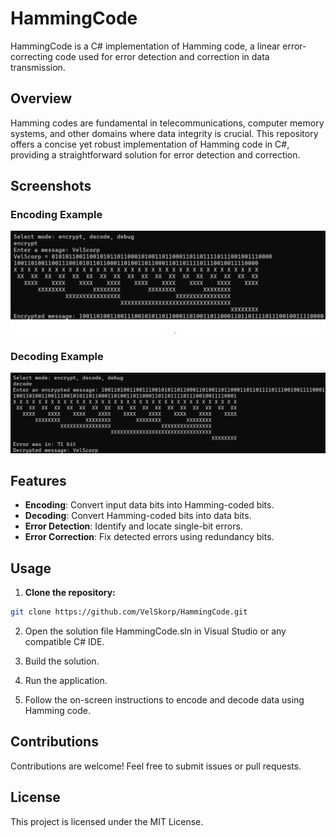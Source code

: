 # HammingCode

HammingCode is a C# implementation of Hamming code, a linear error-correcting code used for error detection and correction in data transmission.

## Overview

Hamming codes are fundamental in telecommunications, computer memory systems, and other domains where data integrity is crucial. This repository offers a concise yet robust implementation of Hamming code in C#, providing a straightforward solution for error detection and correction.

## Screenshots

### Encoding Example
![Encoding Example](Screenshots/Encrypt.png)

### Decoding Example
![Decoding Example](Screenshots/Decode.png)

## Features

- **Encoding**: Convert input data bits into Hamming-coded bits.
- **Decoding**: Convert Hamming-coded bits into data bits.
- **Error Detection**: Identify and locate single-bit errors.
- **Error Correction**: Fix detected errors using redundancy bits.

## Usage

1. **Clone the repository:**

```bash
git clone https://github.com/VelSkorp/HammingCode.git
```

2. Open the solution file HammingCode.sln in Visual Studio or any compatible C# IDE.

3. Build the solution.

4. Run the application.

5. Follow the on-screen instructions to encode and decode data using Hamming code.

## Contributions

Contributions are welcome! Feel free to submit issues or pull requests.

## License

This project is licensed under the MIT License.
